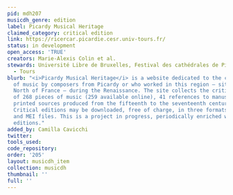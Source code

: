 ```yaml
---
pid: mdh207
musicdh_genre: edition
label: Picardy Musical Heritage
claimed_category: critical edition
link: https://ricercar.picardie.cesr.univ-tours.fr/
status: in development
open_access: 'TRUE'
creators: Marie-Alexis Colin et al.
stewards: Université Libre de Bruxelles, Festival des cathédrales de Picardie, CESR
  - Tours
blurb: "<i>Picardy Musical Heritage</i> is a website dedicated to the critical edition
  of music by composers from Picardy or who worked in this region – situated in the
  North of France – during the Renaissance. The site collects the critical editions
  of 268 pieces of music (259 available online), 41 references to manuscripts and
  printed sources produced from the fifteenth to the seventeenth century, and 8 biographies.
  Critical editions may be downloaded, free of charge, in three formats: pdf, Sibelius
  and MEI files. This is a project in progress, periodically enriched with new musical
  editions."
added_by: Camilla Cavicchi
twitter: 
tools_used: 
code_repository: 
order: '205'
layout: musicdh_item
collection: musicdh
thumbnail: ''
full: ''
---
```

